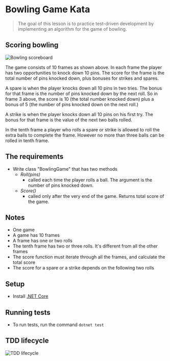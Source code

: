 [bowling-score]: http://www.wpclipart.com/recreation/sports/bowling/bowling_scoresheet_example.png "bowling score card"
[tdd-lifecycle]: https://github.com/BillSchofield/TDDIntro/raw/master/src/common/images/TDDCycle.png "TDD lifecycle"

Bowling Game Kata
=================
> The goal of this lesson is to practice test-driven development by implementing an algorithm for the game of bowling.

## Scoring bowling

![Bowling scoreboard][bowling-score]

The game consists of 10 frames as shown above.  In each frame the player has
two opportunities to knock down 10 pins.  The score for the frame is the total
number of pins knocked down, plus bonuses for strikes and spares.

A spare is when the player knocks down all 10 pins in two tries.  The bonus for
that frame is the number of pins knocked down by the next roll.  So in frame 3
above, the score is 10 (the total number knocked down) plus a bonus of 5 (the
number of pins knocked down on the next roll.)

A strike is when the player knocks down all 10 pins on his first try.  The bonus
for that frame is the value of the next two balls rolled.

In the tenth frame a player who rolls a spare or strike is allowed to roll the extra
balls to complete the frame.  However no more than three balls can be rolled in
tenth frame.


## The requirements

* Write class "BowlingGame" that has two methods
	- *Roll(pins)*
		- called each time the player rolls a ball. The argument is the number of pins knocked down.
	- *Score()*
		- called only after the very end of the game. Returns total score of the game.


## Notes

* One game
* A game has 10 frames
* A frame has one or two rolls
* The tenth frame has two or three rolls. It's different from all the other frames
* The score function must iterate through all the frames, and calculate the total score
* The score for a spare or a strike depends on the following two rolls


## Setup

* Install [.NET Core](https://dotnet.microsoft.com/download)

## Running tests

* To run tests, run the command `dotnet test`

## TDD lifecycle

![TDD lifecycle][tdd-lifecycle]
